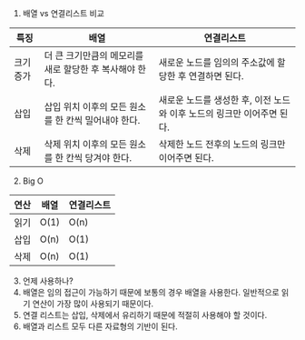 1. 배열 vs 연결리스트 비교

| 특징 | 배열 | 연결리스트 |
| --- | ---- | --------- |
| 크기 증가 | 더 큰 크기만큼의 메모리를 새로 할당한 후 복사해야 한다. | 새로운 노드를 임의의 주소값에 할당한 후 연결하면 된다. |
| 삽입 | 삽입 위치 이후의 모든 원소를 한 칸씩 밀어내야 한다. | 새로운 노드를 생성한 후, 이전 노드와 이후 노드의 링크만 이어주면 된다. |
| 삭제 | 삭제 위치 이후의 모든 원소를 한 칸씩 당겨야 한다. | 삭제한 노드 전후의 노드의 링크만 이어주면 된다. |


2. Big O

| 연산 | 배열 | 연결리스트 |
| ----- |------ | --------- |
| 읽기 | O(1) | O(n) |
| 삽입 | O(n) | O(1) |
| 삭제 | O(n) | O(1) |


3. 언제 사용하나?
  1. 배열은 임의 접근이 가능하기 때문에 보통의 경우 배열을 사용한다. 일반적으로 읽기 연산이 가장 많이 사용되기 때문이다.
  2. 연결 리스트는 삽입, 삭제에서 유리하기 때문에 적절히 사용해야 할 것이다.
  3. 배열과 리스트 모두 다른 자료형의 기반이 된다.

